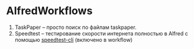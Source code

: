 AlfredWorkflows
===============

1. TaskPaper – просто поиск по файлам taskpaper.
2. Speedtest – тестирование скорости интернета полностью в Alfred с помощью
[speedtest-cli](https://github.com/sivel/speedtest-cli) (включено в workflow)
